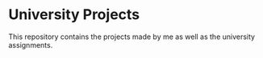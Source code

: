 # University Projects

This repository contains the projects made by me as well as the university assignments.

